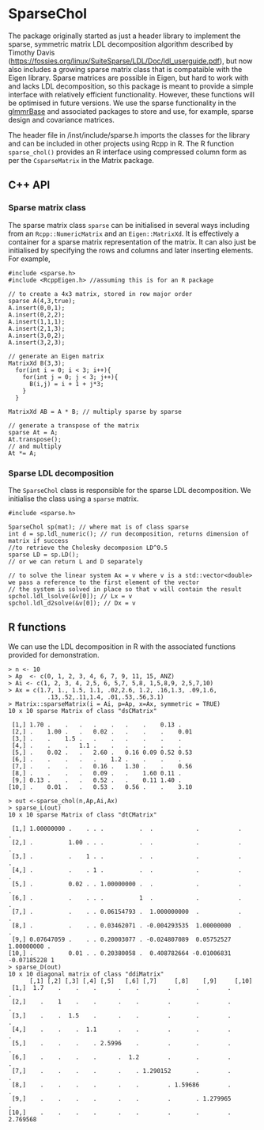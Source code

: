 # SparseChol

The package originally started as just a header library to implement the sparse, symmetric matrix LDL decomposition algorithm described by Timothy Davis (https://fossies.org/linux/SuiteSparse/LDL/Doc/ldl_userguide.pdf), but now also includes a growing sparse matrix class that is compataible with the Eigen library. 
Sparse matrices are possible in Eigen, but hard to work with and lacks LDL decomposition, so this package is meant to provide a simple interface with relatively 
efficient functionality. However, these functions will be optimised in future versions. We use the sparse functionality in the [glmmrBase](https://github.com/samuel-watson/glmmrBase/tree/master) and associated packages to store and use, for example, sparse design and covariance matrices.

The header file in /inst/include/sparse.h imports the classes for the library and can be included in other projects using Rcpp in R. 
The R function `sparse_chol()` provides an R interface using compressed column form as per the `CsparseMatrix` in the Matrix package.

## C++ API
### Sparse matrix class
The sparse matrix class `sparse` can be initialised in several ways including from an `Rcpp::NumericMatrix` and an `Eigen::MatrixXd`. It is effectively a container for 
a sparse matrix representation of the matrix. It can also just be initialised by specifying the rows and columns and later inserting elements. For example,
```
#include <sparse.h>
#include <RcppEigen.h> //assuming this is for an R package

// to create a 4x3 matrix, stored in row major order
sparse A(4,3,true);
A.insert(0,0,1);
A.insert(0,2,2);
A.insert(1,1,1);
A.insert(2,1,3);
A.insert(3,0,2);
A.insert(3,2,3);

// generate an Eigen matrix
MatrixXd B(3,3);
  for(int i = 0; i < 3; i++){
    for(int j = 0; j < 3; j++){
      B(i,j) = i + 1 + j*3;
    }
  }

MatrixXd AB = A * B; // multiply sparse by sparse

// generate a transpose of the matrix
sparse At = A;
At.transpose();
// and multiply
At *= A;
```

### Sparse LDL decomposition
The `SparseChol` class is responsible for the sparse LDL decomposition. We initialise the class using a `sparse` matrix.
```
#include <sparse.h>

SparseChol sp(mat); // where mat is of class sparse
int d = sp.ldl_numeric(); // run decomposition, returns dimension of matrix if success
//to retrieve the Cholesky decomposion LD^0.5
sparse LD = sp.LD();
// or we can return L and D separately

// to solve the linear system Ax = v where v is a std::vector<double> we pass a reference to the first element of the vector
// the system is solved in place so that v will contain the result
spchol.ldl_lsolve(&v[0]); // Lx = v
spchol.ldl_d2solve(&v[0]); // Dx = v

```

## R functions
We can use the LDL decomposition in R with the associated functions provided for demonstration. 

```
> n <- 10
> Ap  <- c(0, 1, 2, 3, 4, 6, 7, 9, 11, 15, ANZ)
> Ai <- c(1, 2, 3, 4, 2,5, 6, 5,7, 5,8, 1,5,8,9, 2,5,7,10)
> Ax = c(1.7, 1., 1.5, 1.1, .02,2.6, 1.2, .16,1.3, .09,1.6,
           .13,.52,.11,1.4, .01,.53,.56,3.1)
> Matrix::sparseMatrix(i = Ai, p=Ap, x=Ax, symmetric = TRUE)
10 x 10 sparse Matrix of class "dsCMatrix"
                                                    
 [1,] 1.70 .    .   .   .    .   .    .    0.13 .   
 [2,] .    1.00 .   .   0.02 .   .    .    .    0.01
 [3,] .    .    1.5 .   .    .   .    .    .    .   
 [4,] .    .    .   1.1 .    .   .    .    .    .   
 [5,] .    0.02 .   .   2.60 .   0.16 0.09 0.52 0.53
 [6,] .    .    .   .   .    1.2 .    .    .    .   
 [7,] .    .    .   .   0.16 .   1.30 .    .    0.56
 [8,] .    .    .   .   0.09 .   .    1.60 0.11 .   
 [9,] 0.13 .    .   .   0.52 .   .    0.11 1.40 .   
[10,] .    0.01 .   .   0.53 .   0.56 .    .    3.10
           
> out <-sparse_chol(n,Ap,Ai,Ax)
> sparse_L(out)
10 x 10 sparse Matrix of class "dtCMatrix"
                                                                             
 [1,] 1.00000000 .    . . .          .  .            .           .          .
 [2,] .          1.00 . . .          .  .            .           .          .
 [3,] .          .    1 . .          .  .            .           .          .
 [4,] .          .    . 1 .          .  .            .           .          .
 [5,] .          0.02 . . 1.00000000 .  .            .           .          .
 [6,] .          .    . . .          1  .            .           .          .
 [7,] .          .    . . 0.06154793 .  1.000000000  .           .          .
 [8,] .          .    . . 0.03462071 . -0.004293535  1.00000000  .          .
 [9,] 0.07647059 .    . . 0.20003077 . -0.024807089  0.05752527  1.00000000 .
[10,] .          0.01 . . 0.20380058 .  0.408782664 -0.01006831 -0.07185228 1
> sparse_D(out)
10 x 10 diagonal matrix of class "ddiMatrix"
      [,1] [,2] [,3] [,4] [,5]   [,6] [,7]     [,8]    [,9]     [,10]   
 [1,]  1.7    .    .    .      .    .        .       .        .        .
 [2,]    .    1    .    .      .    .        .       .        .        .
 [3,]    .    .  1.5    .      .    .        .       .        .        .
 [4,]    .    .    .  1.1      .    .        .       .        .        .
 [5,]    .    .    .    . 2.5996    .        .       .        .        .
 [6,]    .    .    .    .      .  1.2        .       .        .        .
 [7,]    .    .    .    .      .    . 1.290152       .        .        .
 [8,]    .    .    .    .      .    .        . 1.59686        .        .
 [9,]    .    .    .    .      .    .        .       . 1.279965        .
[10,]    .    .    .    .      .    .        .       .        . 2.769568
```


